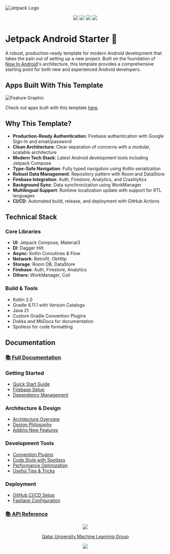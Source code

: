 ![Jetpack Logo](https://github.com/atick-faisal/Jetpack-Compose-Starter/assets/38709932/6d8f68ad-3045-4736-99ed-86c1593f1241)

<p align="center">
    <a href="https://github.com/atick-faisal/Jetpack-Android-Starter/releases"><img src="https://img.shields.io/github/release/atick-faisal/Jetpack-Android-Starter?colorA=363a4f&colorB=b7bdf8&style=for-the-badge"></a>
    <a href="https://github.com/atick-faisal/Jetpack-Android-Starter/issues"><img src="https://img.shields.io/github/issues/atick-faisal/Jetpack-Android-Starter?colorA=363a4f&colorB=f5a97f&style=for-the-badge"></a>
    <a href="https://github.com/atick-faisal/Jetpack-Android-Starter/contributors"><img src="https://img.shields.io/github/contributors/atick-faisal/Jetpack-Android-Starter?colorA=363a4f&colorB=a6da95&style=for-the-badge"></a>
    <img src="https://img.shields.io/github/actions/workflow/status/atick-faisal/Jetpack-Android-Starter/Build.yaml?style=for-the-badge&logo=android&labelColor=363a4f"/>
</p>

# Jetpack Android Starter 🚀

A robust, production-ready template for modern Android development that takes the pain out of
setting up a new project. Built on the foundation
of [Now In Android](https://github.com/android/nowinandroid)'s architecture, this template provides
a comprehensive starting point for both new and experienced Android developers.

## Apps Built With This Template

![Feature Graphic](https://github.com/user-attachments/assets/17e81025-2184-4a5a-8485-8b18de3cbabb)

Check out apps built with this
template [here](https://github.com/atick-faisal?tab=repositories&q=&type=source&language=kotlin&sort=).

## Why This Template?

- **Production-Ready Authentication**: Firebase authentication with Google Sign-In and
  email/password
- **Clean Architecture**: Clear separation of concerns with a modular, scalable architecture
- **Modern Tech Stack**: Latest Android development tools including Jetpack Compose
- **Type-Safe Navigation**: Fully typed navigation using Kotlin serialization
- **Robust Data Management**: Repository pattern with Room and DataStore
- **Firebase Integration**: Auth, Firestore, Analytics, and Crashlytics
- **Background Sync**: Data synchronization using WorkManager
- **Multilingual Support**: Runtime localization update with support for RTL languages
- **CI/CD**: Automated build, release, and deployment with GitHub Actions

## Technical Stack

### Core Libraries

- **UI**: Jetpack Compose, Material3
- **DI**: Dagger Hilt
- **Async**: Kotlin Coroutines & Flow
- **Network**: Retrofit, OkHttp
- **Storage**: Room DB, DataStore
- **Firebase**: Auth, Firestore, Analytics
- **Others**: WorkManager, Coil

### Build & Tools

- Kotlin 2.0
- Gradle 8.11.1 with Version Catalogs
- Java 21
- Custom Gradle Convention Plugins
- Dokka and MkDocs for documentation
- Spotless for code formatting

## Documentation

### [📚 Full Documentation](https://atick.dev/Jetpack-Android-Starter)

### Getting Started

- [Quick Start Guide](docs/getting-started.md)
- [Firebase Setup](docs/firebase.md)
- [Dependency Management](docs/dependency.md)

### Architecture & Design

- [Architecture Overview](docs/architecture.md)
- [Design Philosophy](docs/philosophy.md)
- [Adding New Features](docs/guide.md)

### Development Tools

- [Convention Plugins](docs/plugins.md)
- [Code Style with Spotless](docs/spotless.md)
- [Performance Optimization](docs/performance.md)
- [Useful Tips & Tricks](docs/tips.md)

### Deployment

- [GitHub CI/CD Setup](docs/github.md)
- [Fastlane Configuration](docs/fastlane.md)

### [📚 API Reference](https://atick.dev/Jetpack-Android-Starter/api/)

<p align="center"><img src="https://raw.githubusercontent.com/catppuccin/catppuccin/main/assets/footers/gray0_ctp_on_line.svg?sanitize=true" /></p>
<p align="center"><a href="https://sites.google.com/view/mchowdhury" target="_blank">Qatar University Machine Learning Group</a>
<p align="center"><a href="https://github.com/atick-faisal/Jetpack-Android-Starter/blob/main/LICENSE"><img src="https://img.shields.io/static/v1.svg?style=for-the-badge&label=License&message=MIT&logoColor=d9e0ee&colorA=363a4f&colorB=b7bdf8"/></a></p>